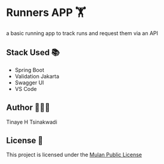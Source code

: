 # Runners APP 🏋️

a basic running app to track runs and request them via an API

## Stack Used 📚

- Spring Boot
- Validation Jakarta
- Swagger UI
- VS Code

## Author 👨🏿‍⚕️

Tinaye H Tsinakwadi

## License 🚨

This project is licensed under the [Mulan Public License](./LICENSE)
